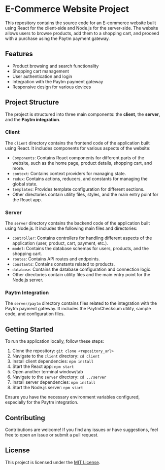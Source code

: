 # E-Commerce Website Project

This repository contains the source code for an E-commerce website built using React for the client-side and Node.js for the server-side. The website allows users to browse products, add them to a shopping cart, and proceed with a purchase using the Paytm payment gateway.

## Features

- Product browsing and search functionality
- Shopping cart management
- User authentication and login
- Integration with the Paytm payment gateway
- Responsive design for various devices

## Project Structure

The project is structured into three main components: the **client**, the **server**, and the **Paytm integration**.

### Client

The `client` directory contains the frontend code of the application built using React. It includes components for various aspects of the website:

- `Components`: Contains React components for different parts of the website, such as the home page, product details, shopping cart, and more.
- `context`: Contains context providers for managing state.
- `redux`: Contains actions, reducers, and constants for managing the global state.
- `templates`: Provides template configuration for different sections.
- Other directories contain utility files, styles, and the main entry point for the React app.

### Server

The `server` directory contains the backend code of the application built using Node.js. It includes the following main files and directories:

- `controller`: Contains controllers for handling different aspects of the application (user, product, cart, payment, etc.).
- `model`: Contains the database schemas for users, products, and the shopping cart.
- `routes`: Contains API routes and endpoints.
- `constants`: Contains constants related to products.
- `database`: Contains the database configuration and connection logic.
- Other directories contain utility files and the main entry point for the Node.js server.

### Paytm Integration

The `server/paytm` directory contains files related to the integration with the Paytm payment gateway. It includes the PaytmChecksum utility, sample code, and configuration files.

## Getting Started

To run the application locally, follow these steps:

1. Clone the repository: `git clone <repository_url>`
2. Navigate to the `client` directory: `cd client`
3. Install client dependencies: `npm install`
4. Start the React app: `npm start`
5. Open another terminal window/tab
6. Navigate to the `server` directory: `cd ../server`
7. Install server dependencies: `npm install`
8. Start the Node.js server: `npm start`

Ensure you have the necessary environment variables configured, especially for the Paytm integration.

## Contributing

Contributions are welcome! If you find any issues or have suggestions, feel free to open an issue or submit a pull request.

## License

This project is licensed under the [MIT License](LICENSE).
